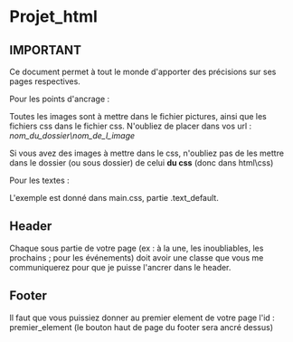 # Projet_html

## IMPORTANT

Ce document permet à tout le monde d'apporter des précisions sur ses pages respectives.

Pour les points d'ancrage :

Toutes les images sont à mettre dans le fichier pictures, ainsi que les fichiers css dans le fichier css. N'oubliez de placer dans vos url : *nom_du_dossier\nom_de_l_image*

Si vous avez des images à mettre dans le css, n'oubliez pas de les mettre dans le dossier (ou sous dossier) de celui **du css** (donc dans html\css)

Pour les textes :

L'exemple est donné dans main.css, partie .text_default.

## Header

Chaque sous partie de votre page (ex : à la une, les inoubliables, les prochains ; pour les événements) doit avoir une classe que vous me communiquerez pour que je puisse l'ancrer dans le header.

## Footer

Il faut que vous puissiez donner au premier element de votre page l'id : premier_element (le bouton haut de page du footer sera ancré dessus)

